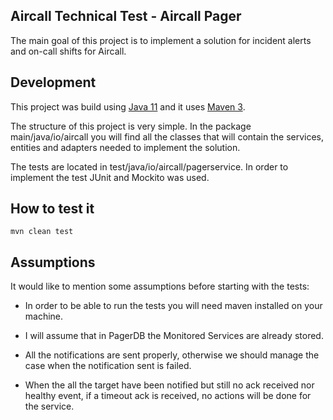 ## Aircall Technical Test - Aircall Pager

The main goal of this project is to implement a solution for incident alerts and on-call shifts for Aircall.

## Development

This project was build using [Java 11](https://www.oracle.com/es/java/technologies/javase-jdk11-downloads.html) and it uses [Maven 3](https://maven.apache.org/download.cgi).

The structure of this project is very simple. In the package main/java/io/aircall you will find all the classes that will contain the services, entities and adapters needed to implement the solution.

The tests are located in test/java/io/aircall/pagerservice. In order to implement the test JUnit and Mockito was used.

## How to test it

`mvn clean test`

## Assumptions

It would like to mention some assumptions before starting with the tests:

* In order to be able to run the tests you will need maven installed on your machine.

* I will assume that in PagerDB the Monitored Services are already stored.
  
* All the notifications are sent properly, otherwise we should manage the case when the notification sent is failed.

* When the all the target have been notified but still no ack received nor healthy event, if a timeout ack is received, no actions will be done for the service.


